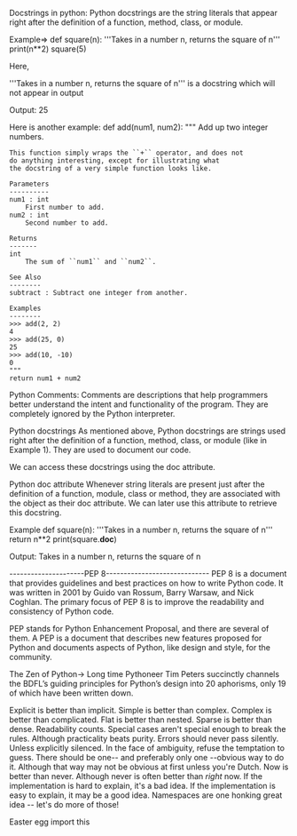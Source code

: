 Docstrings in python:
Python docstrings are the string literals that appear right after the definition of a function, method, class, or module.

Example=>
def square(n):
    '''Takes in a number n, returns the square of n'''
    print(n**2)
square(5)

Here,

'''Takes in a number n, returns the square of n''' is a docstring which will not appear in output

Output: 25

Here is another example:
def add(num1, num2):
    """
    Add up two integer numbers.

    This function simply wraps the ``+`` operator, and does not
    do anything interesting, except for illustrating what
    the docstring of a very simple function looks like.

    Parameters
    ----------
    num1 : int
        First number to add.
    num2 : int
        Second number to add.

    Returns
    -------
    int
        The sum of ``num1`` and ``num2``.

    See Also
    --------
    subtract : Subtract one integer from another.

    Examples
    --------
    >>> add(2, 2)
    4
    >>> add(25, 0)
    25
    >>> add(10, -10)
    0
    """
    return num1 + num2


<!-- Python Comments vs Docstrings -->
Python Comments:
Comments are descriptions that help programmers better understand the intent and functionality of the program. They are completely ignored by the Python interpreter.

Python docstrings
As mentioned above, Python docstrings are strings used right after the definition of a function, method, class, or module (like in Example 1). They are used to document our code.

We can access these docstrings using the doc attribute.

Python doc attribute
Whenever string literals are present just after the definition of a function, module, class or method, they are associated with the object as their doc attribute. We can later use this attribute to retrieve this docstring.

Example
def square(n):
    '''Takes in a number n, returns the square of n'''
    return n**2
print(square.__doc__)

Output:
Takes in a number n, returns the square of n



---------------------PEP 8-----------------------------
PEP 8 is a document that provides guidelines and best practices on how to write Python code. It was written in 2001 by Guido van Rossum, Barry Warsaw, and Nick Coghlan. The primary focus of PEP 8 is to improve the readability and consistency of Python code.

PEP stands for Python Enhancement Proposal, and there are several of them. A PEP is a document that describes new features proposed for Python and documents aspects of Python, like design and style, for the community.

The Zen of Python->
Long time Pythoneer Tim Peters succinctly channels the BDFL’s guiding principles for Python’s design into 20 aphorisms, only 19 of which have been written down.

Explicit is better than implicit.
Simple is better than complex.
Complex is better than complicated.
Flat is better than nested.
Sparse is better than dense.
Readability counts.
Special cases aren't special enough to break the rules.
Although practicality beats purity.
Errors should never pass silently.
Unless explicitly silenced.
In the face of ambiguity, refuse the temptation to guess.
There should be one-- and preferably only one --obvious way to do it.
Although that way may not be obvious at first unless you're Dutch.
Now is better than never.
Although never is often better than *right* now.
If the implementation is hard to explain, it's a bad idea.
If the implementation is easy to explain, it may be a good idea.
Namespaces are one honking great idea -- let's do more of those!


Easter egg
import this
